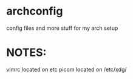 # archconfig
config files and more stuff for my arch setup

# NOTES:
vimrc located on etc
picom located on /etc/xdg/
